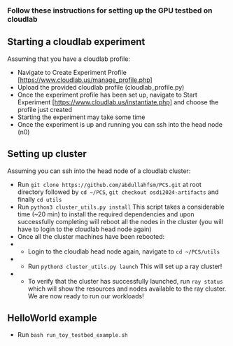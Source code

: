 ### Follow these instructions for setting up the GPU testbed on cloudlab


## Starting a cloudlab experiment
Assuming that you have a cloudlab profile:
* Navigate to Create Experiment Profile [https://www.cloudlab.us/manage_profile.php]
* Upload the provided cloudlab profile (cloudlab_profile.py)
* Once the experiment profile has been set up, navigate to Start Experiment [https://www.cloudlab.us/instantiate.php] and choose the profile just created
* Starting the experiment may take some time
* Once the experiment is up and running you can ssh into the head node (n0)


## Setting up cluster
Assuming you can ssh into the head node of a cloudlab cluster:
* Run `git clone https://github.com/abdullahfsm/PCS.git` at root directory followed by `cd ~/PCS`, `git checkout osdi2024-artifacts` and finally `cd utils`
* Run `python3 cluster_utils.py install` This script takes a considerable time (~20 min) to install the required dependencies and upon successfully completing will reboot all the nodes in the cluster (you will have to login to the cloudlab head node again)
* Once all the cluster machines have been rebooted:
* * Login to the cloudlab head node again, navigate to `cd ~/PCS/utils`
* * Run `python3 cluster_utils.py launch` This will set up a ray cluster!
* * To verify that the cluster has successfully launched, run `ray status` which will show the resources and nodes available to the ray cluster. We are now ready to run our workloads!

## HelloWorld example
* Run `bash run_toy_testbed_example.sh` 